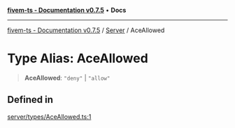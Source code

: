 [**fivem-ts - Documentation v0.7.5**](../../../README.md) • **Docs**

***

[fivem-ts - Documentation v0.7.5](../../../README.md) / [Server](../README.md) / AceAllowed

# Type Alias: AceAllowed

> **AceAllowed**: `"deny"` \| `"allow"`

## Defined in

[server/types/AceAllowed.ts:1](https://github.com/Purpose-Dev/fivem-ts/blob/main/src/server/types/AceAllowed.ts#L1)
